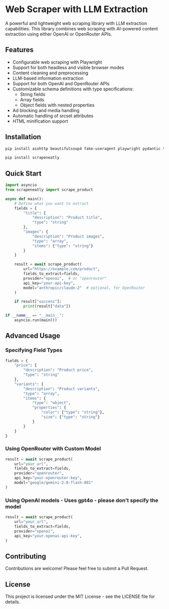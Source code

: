 # Web Scraper with LLM Extraction

A powerful and lightweight web scraping library with LLM extraction capabilities. This library combines web scraping with AI-powered content extraction using either OpenAI or OpenRouter APIs.

## Features

- Configurable web scraping with Playwright
- Support for both headless and visible browser modes
- Content cleaning and preprocessing
- LLM-based information extraction
- Support for both OpenAI and OpenRouter APIs
- Customizable schema definitions with type specifications:
  - String fields
  - Array fields
  - Object fields with nested properties
- Ad blocking and media handling
- Automatic handling of srcset attributes
- HTML minification support

## Installation

```bash
pip install aiohttp beautifulsoup4 fake-useragent playwright pydantic tiktoken openai lxml
```

```bash
pip install scrapeneatly
```

## Quick Start

```python
import asyncio
from scrapeneatly import scrape_product

async def main():
    # Define what you want to extract
    fields = {
        "title": {
            "description": "Product title",
            "type": "string"
        },
        "images": {
            "description": "Product images",
            "type": "array",
            "items": {"type": "string"}
        }
    }

    result = await scrape_product(
        url="https://example.com/product",
        fields_to_extract=fields,
        provider="openai",  # or "openrouter"
        api_key="your-api-key",
        model="anthropic/claude-2"  # optional, for OpenRouter
    )

    if result["success"]:
        print(result["data"])

if __name__ == "__main__":
    asyncio.run(main())
```

## Advanced Usage

### Specifying Field Types

```python
fields = {
    "price": {
        "description": "Product price",
        "type": "string"
    },
    "variants": {
        "description": "Product variants",
        "type": "array",
        "items": {
            "type": "object",
            "properties": {
                "color": {"type": "string"},
                "size": {"type": "string"}
            }
        }
    }
}
```

### Using OpenRouter with Custom Model

```python
result = await scrape_product(
    url="your_url",
    fields_to_extract=fields,
    provider="openrouter",
    api_key="your-openrouter-key",
    model="google/gemini-2.0-flash-001"
)
```

### Using OpenAI models - Uses gpt4o - please don't specify the model

```python
result = await scrape_product(
    url="your_url",
    fields_to_extract=fields,
    provider="openai",
    api_key="your-openai-api-key",
)
```

## Contributing

Contributions are welcome! Please feel free to submit a Pull Request.

## License

This project is licensed under the MIT License - see the LICENSE file for details.
